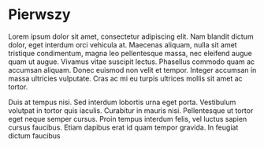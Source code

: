 # Pierwszy

Lorem ipsum dolor sit amet, consectetur adipiscing elit. Nam blandit dictum dolor, eget interdum orci vehicula at. Maecenas aliquam, nulla sit amet tristique condimentum, magna leo pellentesque massa, nec eleifend augue quam ut augue. Vivamus vitae suscipit lectus. Phasellus commodo quam ac accumsan aliquam. Donec euismod non velit et tempor. Integer accumsan in massa ultricies vulputate. Cras ac mi eu turpis ultrices mollis sit amet ac tortor.

Duis at tempus nisi. Sed interdum lobortis urna eget porta. Vestibulum volutpat in tortor quis iaculis. Curabitur in mauris nisi. Pellentesque ut tortor eget neque semper cursus. Proin tempus interdum felis, vel luctus sapien cursus faucibus. Etiam dapibus erat id quam tempor gravida. In feugiat dictum faucibus


